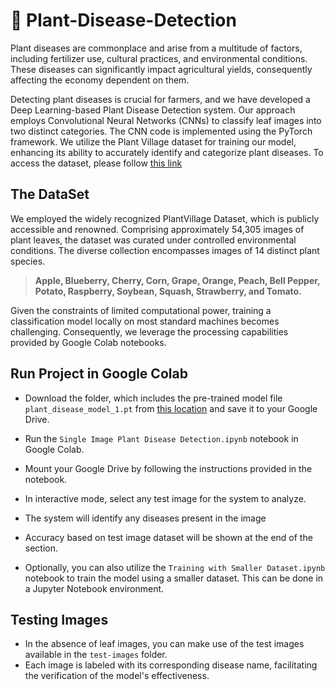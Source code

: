 # 🌱 Plant-Disease-Detection

Plant diseases are commonplace and arise from a multitude of factors, including fertilizer use, cultural practices, and environmental conditions. These diseases can significantly impact agricultural yields, consequently affecting the economy dependent on them.

Detecting plant diseases is crucial for farmers, and we have developed a Deep Learning-based Plant Disease Detection system. Our approach employs Convolutional Neural Networks (CNNs) to classify leaf images into two distinct categories. The CNN code is implemented using the PyTorch framework. We utilize the Plant Village dataset for training our model, enhancing its ability to accurately identify and categorize plant diseases. To access the dataset, please follow [this link](https://data.mendeley.com/datasets/tywbtsjrjv/1)

## The DataSet
We employed the widely recognized PlantVillage Dataset, which is publicly accessible and renowned. Comprising approximately 54,305 images of plant leaves, the dataset was curated under controlled environmental conditions. The diverse collection encompasses images of 14 distinct plant species.
> **Apple, Blueberry, Cherry, Corn, Grape, Orange, Peach, Bell Pepper, Potato, Raspberry, Soybean, Squash, Strawberry, and Tomato.**

Given the constraints of limited computational power, training a classification model locally on most standard machines becomes challenging. Consequently, we leverage the processing capabilities provided by Google Colab notebooks.


## Run Project in Google Colab

* Download the folder, which includes the pre-trained model file `plant_disease_model_1.pt` from [this location](https://drive.google.com/drive/folders/1qa2k-VcZ5_XHzlPhqH270QbutDIEMA_o?usp=sharing) and save it to your Google Drive.

* Run the `Single Image Plant Disease Detection.ipynb` notebook in Google Colab.

* Mount your Google Drive by following the instructions provided in the notebook.

* In interactive mode, select any test image for the system to analyze.

* The system will identify any diseases present in the image
* Accuracy based on test image dataset will be shown at the end of the section.

* Optionally, you can also utilize the `Training with Smaller Dataset.ipynb` notebook to train the model using a smaller dataset. This can be done in a Jupyter Notebook environment.

## Testing Images

* In the absence of leaf images, you can make use of the test images available in the `test-images` folder. 
* Each image is labeled with its corresponding disease name, facilitating the verification of the model's effectiveness.
